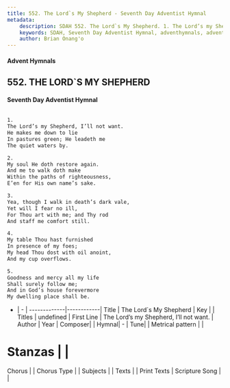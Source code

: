 ```yaml
---
title: 552. The Lord`s My Shepherd - Seventh Day Adventist Hymnal
metadata:
    description: SDAH 552. The Lord`s My Shepherd. 1. The Lord’s my Shepherd, I’ll not want. He makes me down to lie In pastures green; He leadeth me The quiet waters by.
    keywords: SDAH, Seventh Day Adventist Hymnal, adventhymnals, advent hymnals, The Lord`s My Shepherd, The Lord’s my Shepherd, I’ll not want. 
    author: Brian Onang'o
---
```


#### Advent Hymnals
## 552. THE LORD`S MY SHEPHERD
#### Seventh Day Adventist Hymnal

```txt

1.
The Lord’s my Shepherd, I’ll not want.
He makes me down to lie
In pastures green; He leadeth me
The quiet waters by.

2.
My soul He doth restore again.
And me to walk doth make
Within the paths of righteousness,
E’en for His own name’s sake.

3.
Yea, though I walk in death’s dark vale,
Yet will I fear no ill,
For Thou art with me; and Thy rod
And staff me comfort still.

4.
My table Thou hast furnished
In presence of my foes;
My head Thou dost with oil anoint,
And my cup overflows.

5.
Goodness and mercy all my life
Shall surely follow me;
And in God’s house forevermore
My dwelling place shall be.

```

- |   -  |
-------------|------------|
Title | The Lord`s My Shepherd |
Key |  |
Titles | undefined |
First Line | The Lord’s my Shepherd, I’ll not want. |
Author | 
Year | 
Composer|  |
Hymnal|  - |
Tune|  |
Metrical pattern | |
# Stanzas |  |
Chorus |  |
Chorus Type |  |
Subjects |  |
Texts |  |
Print Texts | 
Scripture Song |  |
  
